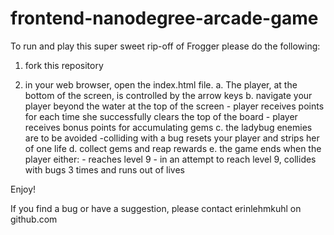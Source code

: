 frontend-nanodegree-arcade-game
===============================

To run and play this super sweet rip-off of Frogger please do the following:

1. fork this repository

2. in your web browser, open the index.html file.
	a. The player, at the bottom of the screen, is controlled by the arrow keys 
	b. navigate your player beyond the water at the top of the screen
		- player receives points for each time she successfully clears the top of the board
		- player receives bonus points for accumulating gems
	c. the ladybug enemies are to be avoided
		-colliding with a bug resets your player and strips her of one life
	d. collect gems and reap rewards
	e. the game ends when the player either:
		- reaches level 9
		- in an attempt to reach level 9, collides with bugs 3 times and runs out of lives

Enjoy!

If you find a bug or have a suggestion, please contact erinlehmkuhl on github.com
